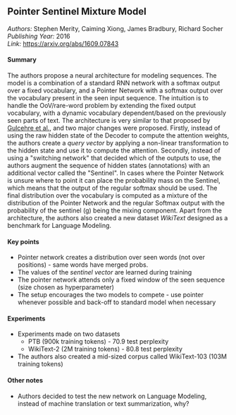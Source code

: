 ## Pointer Sentinel Mixture Model
_Authors:_ Stephen Merity, Caiming Xiong, James Bradbury, Richard Socher    
_Publishing Year:_ 2016    
_Link:_ https://arxiv.org/abs/1609.07843    

#### Summary
The authors propose a neural architecture for modeling sequences. The model is a combination of a standard RNN network with a softmax output over a fixed vocabulary, and a Pointer Network with a softmax output over the vocabulary present in the seen input sequence. The intuition is to handle the OoV/rare-word problem by extending the fixed output vocabulary, with a dynamic vocabulary dependent/based on the previously seen parts of text. The architecture is very similar to that proposed by [Gulcehre et al.](pointing-the-unknown.md), and two major changes were proposed. Firstly, instead of using the raw hidden state of the Decoder to compute the attention weights, the authors create a _query vector_ by applying a non-linear transformation to the hidden state and use it to compute the attention. Secondly, instead of using a "switching network" that decided which of the outputs to use, the authors augment the sequence of hidden states (annotations) with an additional vector called the "Sentinel". In cases where the Pointer Network is unsure where to point it can place the probability mass on the Sentinel, which means that the output of the regular softmax should be used. The final distribution over the vocabulary is computed as a mixture of the distribution of the Pointer Network and the regular Softmax output with the probability of the sentinel (g) being the mixing component. Apart from the architecture, the authors also created a new dataset _WikiText_ designed as a benchmark for Language Modeling.

#### Key points
- Pointer network creates a distribution over seen words (not over positions) - same words have merged probs.
- The values of the _sentinel vector_ are learned during training
- The pointer network attends only a fixed window of the seen sequence (size chosen as hyperparameter)
- The setup encourages the two models to compete - use pointer whenever possible and back-off to standard model when necessary

#### Experiments
- Experiments made on two datasets
  - PTB (900k training tokens) - 70.9 test perplexity
  - WikiText-2 (2M training tokens) - 80.8 test perplexity
- The authors also created a mid-sized corpus called WikiText-103 (103M training tokens)

#### Other notes
- Authors decided to test the new network on Language Modeling, instead of machine translation or text summarization, why?
